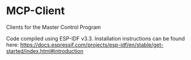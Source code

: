 # MCP-Client
Clients for the Master Control Program

Code compiled using ESP-IDF v3.3. Installation instructions can be found here: https://docs.espressif.com/projects/esp-idf/en/stable/get-started/index.html#introduction
